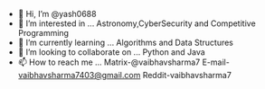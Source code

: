- 👋 Hi, I’m @yash0688
- 👀 I’m interested in ... Astronomy,CyberSecurity and Competitive Programming
- 🌱 I’m currently learning ... Algorithms and Data Structures
- 💞️ I’m looking to collaborate on ... Python and Java
- 📫 How to reach me ... Matrix-@vaibhavsharma7 E-mail- vaibhavsharma7403@gmail.com Reddit-vaibhavsharma7

<!---
yash0688/yash0688 is a ✨ special ✨ repository because its `README.md` (this file) appears on your GitHub profile.
You can click the Preview link to take a look at your changes.
--->
